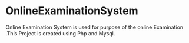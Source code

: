 # OnlineExaminationSystem
Online Examination System is used for purpose of the online Examination .This Project is created using Php and Mysql.
